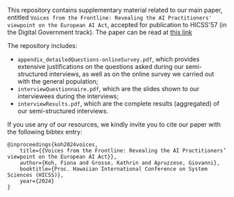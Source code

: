 This repository contains supplementary material related to our main paper, entitled ```Voices from the Frontline: Revealing the AI Practitioners' viewpoint on the European AI Act```, accepted for publication to HICSS'57 (in the Digital Government track). The paper can be read at [this link]([TBD](https://www.giovanniapruzzese.com/files/papers/hicss24/hicss24.pdf))

The repository includes:

* ```appendix_detailedQuestions-onlineSurvey.pdf```, which provides extensive justifications on the questions asked during our semi-structured interviews, as well as on the online survey we carried out with the general population;
* ```interviewQuestionnaire.pdf```, which are the slides shown to our interviewees during the interviews;
* ```interviewResults.pdf```, which are the complete results (aggregated) of our semi-structured interviews.

If you use any of our resources, we kindly invite you to cite our paper with the following bibtex entry:

```
@inproceedings{koh2024voices,
    title={{Voices from the Frontline: Revealing the AI Practitioners’ viewpoint on the European AI Act}},
    author={Koh, Fiona and Grosse, Kathrin and Apruzzese, Giovanni},
    booktitle={Proc. Hawaiian International Conference on System Sciences (HICSS)},
    year={2024}
}
```
